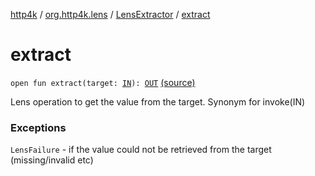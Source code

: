 [http4k](../../index.md) / [org.http4k.lens](../index.md) / [LensExtractor](index.md) / [extract](./extract.md)

# extract

`open fun extract(target: `[`IN`](index.md#IN)`): `[`OUT`](index.md#OUT) [(source)](https://github.com/http4k/http4k/blob/master/http4k-core/src/main/kotlin/org/http4k/lens/LensExtractor.kt#L16)

Lens operation to get the value from the target. Synonym for invoke(IN)

### Exceptions

`LensFailure` - if the value could not be retrieved from the target (missing/invalid etc)